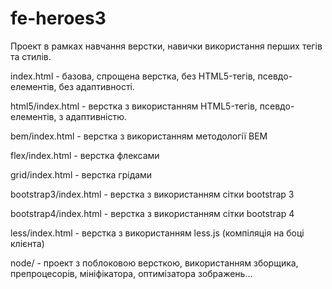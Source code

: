 # fe-heroes3

Проект в рамках навчання верстки, навички використання перших тегів та стилів.

index.html - базова, спрощена верстка, без HTML5-тегів, псевдо-елементів, без адаптивності.

html5/index.html - верстка з використанням HTML5-тегів, псевдо-елементів, з адаптивністю.

bem/index.html - верстка з використанням методології BEM

flex/index.html - верстка флексами

grid/index.html - верстка грідами

bootstrap3/index.html - верстка з використанням сітки bootstrap 3

bootstrap4/index.html - верстка з використанням сітки bootstrap 4

less/index.html - верстка з використанням less.js (компіляція на боці клієнта)

node/ - проект з поблоковою версткою, використанням зборщика, препроцесорів, мініфікатора, оптимізатора зображень...
